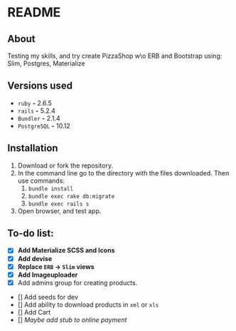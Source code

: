 # README

## About
Testing my skills, and try create PizzaShop w\o ERB and Bootstrap using: Slim, Postgres, Materialize

## **Versions used**
* `ruby` **-** 2.6.5
* `rails` **-** 5.2.4
* `Bundler` **-** 2.1.4
* `PostgreSQL` **-** 10.12

## **Installation**
1.  Download or fork the repository.
2. In the command line go to the directory with the files downloaded. Then use commands:
    1. `bundle install`
    2. `bundle exec rake db:migrate`
    3. `bundle exec rails s`
3. Open browser, and test app.

## **To-do list:**

- [x] **Add Materialize SCSS and Icons**
- [x] **Add devise**
- [x] **Replace `ERB` -> `Slim` views**
- [x] **Add Imageuploader**
- [x] Add admins group for creating products.
- [] Add seeds for dev
- [] Add ability to download products in `xml` or `xls`
- [] Add Cart
- [] *Maybe add stub to online payment*
